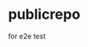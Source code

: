# publicrepo
for e2e test

























































































































































































































































































































































































































































































































































































































































































































































































































































































































































































































































































































































































































































































































































































































































































































































































































































































































































































































































































































































































































































































































































































































































































































































































































































































































































































































































































































































































































































































































































































































































































































































































































































































































































































































































































































































































































































































































































































































































































































































































































































































































































































































































































































































































































































































































































































































































































